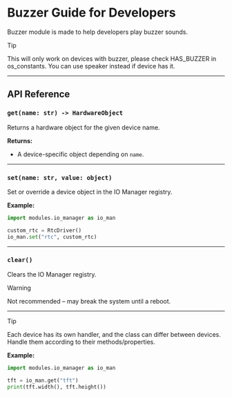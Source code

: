 # Buzzer Guide for Developers

Buzzer module is made to help developers play buzzer sounds.

> [!TIP]
> This will only work on devices with buzzer, please check HAS_BUZZER in os_constants. You can use speaker instead if device has it.

---

## API Reference

### `get(name: str) -> HardwareObject`
Returns a hardware object for the given device name.

**Returns:**  
- A device-specific object depending on `name`.

---

### `set(name: str, value: object)`

Set or override a device object in the IO Manager registry.

**Example:**

```python
import modules.io_manager as io_man

custom_rtc = RtcDriver()
io_man.set("rtc", custom_rtc)
```

---

### `clear()`

Clears the IO Manager registry.

> [!WARNING] 
> Not recommended – may break the system until a reboot.

---

> [!TIP]
> Each device has its own handler, and the class can differ between devices. Handle them according to their methods/properties.

**Example:**
```python
import modules.io_manager as io_man

tft = io_man.get("tft")
print(tft.width(), tft.height())
